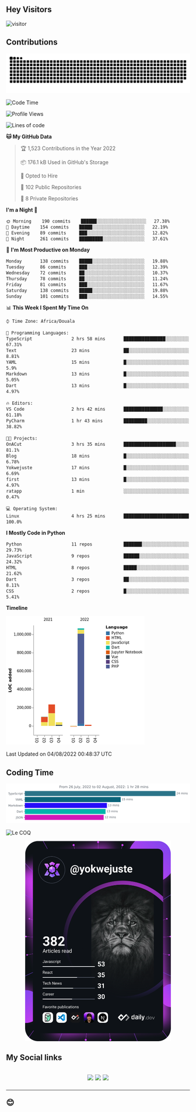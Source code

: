 ## Hey Visitors
![visitor](https://profile-counter.glitch.me/yokwejuste/count.svg)

## Contributions
<p align="center">
  <img src="https://raw.githubusercontent.com/yokwejuste/yokwejuste/output/github-contribution-grid-snake.svg" />
</p>

<!--START_SECTION:waka-->
![Code Time](http://img.shields.io/badge/Code%20Time-0%20secs-blue)

![Profile Views](http://img.shields.io/badge/Profile%20Views-155-blue)

![Lines of code](https://img.shields.io/badge/From%20Hello%20World%20I%27ve%20Written-1%20Million%20lines%20of%20code-blue)

**🐱 My GitHub Data** 

> 🏆 1,523 Contributions in the Year 2022
 > 
> 📦 176.1 kB Used in GitHub's Storage 
 > 
> 💼 Opted to Hire
 > 
> 📜 102 Public Repositories 
 > 
> 🔑 8 Private Repositories  
 > 
**I'm a Night 🦉** 

```text
🌞 Morning    190 commits    ██████░░░░░░░░░░░░░░░░░░░   27.38% 
🌆 Daytime    154 commits    █████░░░░░░░░░░░░░░░░░░░░   22.19% 
🌃 Evening    89 commits     ███░░░░░░░░░░░░░░░░░░░░░░   12.82% 
🌙 Night      261 commits    █████████░░░░░░░░░░░░░░░░   37.61%

```
📅 **I'm Most Productive on Monday** 

```text
Monday       138 commits    █████░░░░░░░░░░░░░░░░░░░░   19.88% 
Tuesday      86 commits     ███░░░░░░░░░░░░░░░░░░░░░░   12.39% 
Wednesday    72 commits     ██░░░░░░░░░░░░░░░░░░░░░░░   10.37% 
Thursday     78 commits     ██░░░░░░░░░░░░░░░░░░░░░░░   11.24% 
Friday       81 commits     ███░░░░░░░░░░░░░░░░░░░░░░   11.67% 
Saturday     138 commits    █████░░░░░░░░░░░░░░░░░░░░   19.88% 
Sunday       101 commits    ███░░░░░░░░░░░░░░░░░░░░░░   14.55%

```


📊 **This Week I Spent My Time On** 

```text
⌚︎ Time Zone: Africa/Douala

💬 Programming Languages: 
TypeScript               2 hrs 58 mins       ████████████████░░░░░░░░░   67.31% 
Text                     23 mins             ██░░░░░░░░░░░░░░░░░░░░░░░   8.81% 
YAML                     15 mins             █░░░░░░░░░░░░░░░░░░░░░░░░   5.9% 
Markdown                 13 mins             █░░░░░░░░░░░░░░░░░░░░░░░░   5.05% 
Dart                     13 mins             █░░░░░░░░░░░░░░░░░░░░░░░░   4.97%

🔥 Editors: 
VS Code                  2 hrs 42 mins       ███████████████░░░░░░░░░░   61.18% 
PyCharm                  1 hr 43 mins        █████████░░░░░░░░░░░░░░░░   38.82%

🐱‍💻 Projects: 
OnACut                   3 hrs 35 mins       ████████████████████░░░░░   81.1% 
Blog                     18 mins             █░░░░░░░░░░░░░░░░░░░░░░░░   6.78% 
Yokwejuste               17 mins             █░░░░░░░░░░░░░░░░░░░░░░░░   6.69% 
first                    13 mins             █░░░░░░░░░░░░░░░░░░░░░░░░   4.97% 
ratapp                   1 min               ░░░░░░░░░░░░░░░░░░░░░░░░░   0.47%

💻 Operating System: 
Linux                    4 hrs 25 mins       █████████████████████████   100.0%

```

**I Mostly Code in Python** 

```text
Python                   11 repos            ███████░░░░░░░░░░░░░░░░░░   29.73% 
JavaScript               9 repos             ██████░░░░░░░░░░░░░░░░░░░   24.32% 
HTML                     8 repos             █████░░░░░░░░░░░░░░░░░░░░   21.62% 
Dart                     3 repos             ██░░░░░░░░░░░░░░░░░░░░░░░   8.11% 
CSS                      2 repos             █░░░░░░░░░░░░░░░░░░░░░░░░   5.41%

```


**Timeline**

![Chart not found](https://raw.githubusercontent.com/yokwejuste/yokwejuste/master/charts/bar_graph.png) 


 Last Updated on 04/08/2022 00:48:37 UTC
<!--END_SECTION:waka-->

## Coding Time

[![wakatime-stats](https://github.com/yokwejuste/yokwejuste/blob/master/images/stat.svg)](https://wakatime.com/@yokwejuste)

![Le COQ](https://metrics.lecoq.io/yokwejuste/)
<p align="center">
  <a href="#"><img src="https://github.com/yokwejuste/yokwejuste/blob/master/devcard.svg" width="400" alt="Yonkeu K. Steve's Dev Card"/></a>
</p>
<h2>My Social links<h2>
<p align="center">
  <a href="https://twitter.com/yokwejuste"><img src="https://img.shields.io/badge/twitter-%231DA1F2.svg?style=for-the-badge&logo=Twitter&logoColor=white"></a>
  <a href="https://linkedin.com/in/yokwejuste"><img src="https://img.shields.io/badge/linkedin-%230077B5.svg?style=for-the-badge&logo=linkedin&logoColor=white"></a>
  <a href="https://instagram.com/yokwejuste0"><img src="https://img.shields.io/badge/instagram-%23E4405F.svg?style=for-the-badge&logo=Instagram&logoColor=white"></a>
</p>
<hr>
😊
